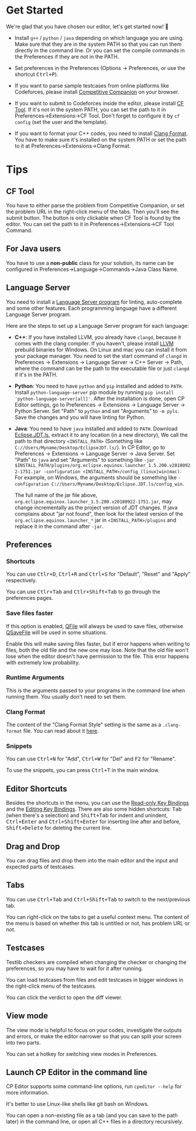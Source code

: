 # Get Started

We're glad that you have chosen our editor, let's get started now! :tada:

- Install `g++` / `python` / `java` depending on which language you are using. Make sure that they are in the system PATH so that you can run them directly in the command line. Or you can set the compile commands in the Preferences if they are not in the PATH.

- Set preferences in the Preferences (Options -> Preferences, or use the shortcut <kbd>Ctrl+P</kbd>).

- If you want to parse sample testcases from online platforms like Codeforces, please install [Competitive Companion](https://github.com/jmerle/competitive-companion) on your browser.

- If you want to submit to Codeforces inside the editor, please install [CF Tool](https://github.com/xalanq/cf-tool). If it's not in the system PATH, you can set the path to it in Preferences->Extensions->CF Tool. Don't forget to configure it by `cf config` (set the user and the template).

- If you want to format your C++ codes, you need to install [Clang Format](http://releases.llvm.org/download.html). You have to make sure it's installed on the system PATH or set the path to it at Preferences->Extensions->Clang Format.

# Tips

## CF Tool

You have to either parse the problem from Competitive Companion, or set the problem URL in the right-click menu of the tabs. Then you'll see the submit button. The button is only clickable when CF Tool is found by the editor. You can set the path to it in Preferences->Extensions->CF Tool Command.

## For Java users

You have to use a **non-public** class for your solution, its name can be configured in Preferences->Language->Commands->Java Class Name.

## Language Server

You need to install a [Language Server program](https://microsoft.github.io/language-server-protocol/implementors/servers/) for linting, auto-complete and some other features. Each programming language have a different Language Server program.

Here are the steps to set up a Language Server program for each language:

- **C++**:  If you have installed LLVM, you already have `clangd`, because it comes with the clang compiler. If you haven't, please install [LLVM](https://releases.llvm.org/download.html) prebuild binaries for Windows. On Linux and mac you can install it from your package manager. You need to set the start command of `clangd` in Preferences -> Extensions -> Language Server -> C++ Server -> Path, where the command can be the path to the executable file or just `clangd` if it's in the PATH.

- **Python**: You need to have `python` and `pip` installed and added to `PATH`. Install `python-language-server` pip module by running `pip install 'python-language-server[all]'`. After the installation is done, open CP Editor settings, go to Preferences -> Extensions -> Language Server -> Python Server. Set "Path" to `python` and set "Arguments" to `-m pyls`. Save the changes and you will have linting for Python.

- **Java**: You need to have `java` installed and added to `PATH`. Download [Eclipse.JDT.ls](http://download.eclipse.org/jdtls/snapshots/jdt-language-server-latest.tar.gz), extract it to any location (in a new directory), We call the path to that directory `<INSTALL_PATH>` (Something like `C://Users/Myname/Desktop/EclipseJDT.ls/`). In CP Editor, go to Preferences -> Extensions -> Language Server -> Java Server. Set "Path" to `java` and set "Arguments" to something like `-jar $INSTALL_PATH/plugins/org.eclipse.equinox.launcher_1.5.200.v20180922-1751.jar -configuration <INSTALL_PATH>/config_(linux|win|mac)`. For example, on Windows, the arguments should be something like `-configuration C://Users/Myname/Desktop/Eclipse.JDT.ls/config_win`.

  The full name of the jar file above, `org.eclipse.equinox.launcher_1.5.200.v20180922-1751.jar`, may change incrementally as the project version of JDT changes. If java complains about "jar not found", then look for the latest version of the `org.eclipse.equinox.launcher_*` jar in `<INSTALL_PATH>/plugins` and replace it in the command after `-jar`.

## Preferences

### Shortcuts

You can use <kbd>Ctlr+D</kbd>, <kbd>Ctrl+R</kbd> and <kbd>Ctrl+S</kbd> for "Default", "Reset" and "Apply" respectively.

You can use <kbd>Ctlr+Tab</kbd> and <kbd>Ctlr+Shift+Tab</kbd> to go through the preferences pages.

### Save files faster

If this option is enabled, [QFile](https://doc.qt.io/qt-5/qfile.html) will always be used to save files, otherwise [QSaveFile](https://doc.qt.io/qt-5/qsavefile.html) will be used in some situations.

Enable this will make saving files faster, but if error happens when writing to files, both the old file and the new one may lose. Note that the old file won't lose when the editor doesn't have permission to the file. This error happens with extremely low probability.

### Runtime Arguments

This is the arguments passed to your programs in the command line when running them. You usually don't need to set them.

### Clang Format

The content of the "Clang Format Style" setting is the same as a `.clang-format` file. You can read about it [here](https://clang.llvm.org/docs/ClangFormat.html).

### Snippets

You can use <kbd>Ctrl+N</kbd> for "Add", <kbd>Ctrl+W</kbd> for "Del" and <kbd>F2</kbd> for "Rename".

To use the snippets, you can press <kbd>Ctrl+T</kbd> in the main window.

## Editor Shortcuts

Besides the shortcuts in the menu, you can use the [Read-only Key Bindings](https://doc.qt.io/qt-5/qtextedit.html#read-only-key-bindings) and the [Editing Key Bindings](https://doc.qt.io/qt-5/qtextedit.html#editing-key-bindings). There are also some hidden shortcuts: <kbd>Tab</kbd> (when there's a selection) and <kbd>Shift+Tab</kbd> for indent and unindent, <kbd>Ctrl+Enter</kbd> and <kbd>Ctrl+Shift+Enter</kbd> for inserting line after and before, <kbd>Shift+Delete</kbd> for deleting the current line.

## Drag and Drop

You can drag files and drop them into the main editor and the input and expected parts of testcases.

## Tabs

You can use <kbd>Ctrl+Tab</kbd> and <kbd>Ctrl+Shift+Tab</kbd> to switch to the next/previous tab.

You can right-click on the tabs to get a useful context menu. The content of the menu is based on whether this tab is untitled or not, has problem URL or not.

## Testcases

Testlib checkers are compiled when changing the checker or changing the preferences, so you may have to wait for it after running.

You can load testcases from files and edit testcases in bigger windows in the right-click menu of the testcases.

You can click the verdict to open the diff viewer.

## View mode

The view mode is helpful to focus on your codes, investigate the outputs and errors, or make the editor narrower so that you can split your screen into two parts.

You can set a hotkey for switching view modes in Preferences.

## Launch CP Editor in the command line

CP Editor supports some command-line options, run `cpeditor --help` for more information.

It's better to use Linux-like shells like git bash on Windows.

You can open a non-existing file as a tab (and you can save to the path later) in the command line, or open all C++ files in a directory recursively.
